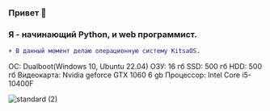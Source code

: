 ### Привет 👋
### Я - начинающий Python, и web программист.
```diff
+ В данный момент делаю операционную систему KitsaOS.
```

ОС: Dualboot(Windows 10, Ubuntu 22.04)
ОЗУ: 16 гб
SSD: 500 гб
HDD: 500 гб
Видеокарта: Nvidia geforce GTX 1060 6 gb
Процессор: Intel Core i5-10400F

![standard (2)](https://github.com/s3al4er/s3al4er/assets/136070278/c05a20b2-c9d8-4c52-a3a4-a59348ef4ad5)

<!--
**s3al4er/s3al4er** is a ✨ _special_ ✨ repository because its `README.md` (this file) appears on your GitHub profile.

Here are some ideas to get you started:

- 🔭 I’m currently working on ...
- 🌱 I’m currently learning ...
- 👯 I’m looking to collaborate on ...
- 🤔 I’m looking for help with ...
- 💬 Ask me about ...
- 📫 How to reach me: ...
- 😄 Pronouns: ...
- ⚡ Fun fact: ...
-->

